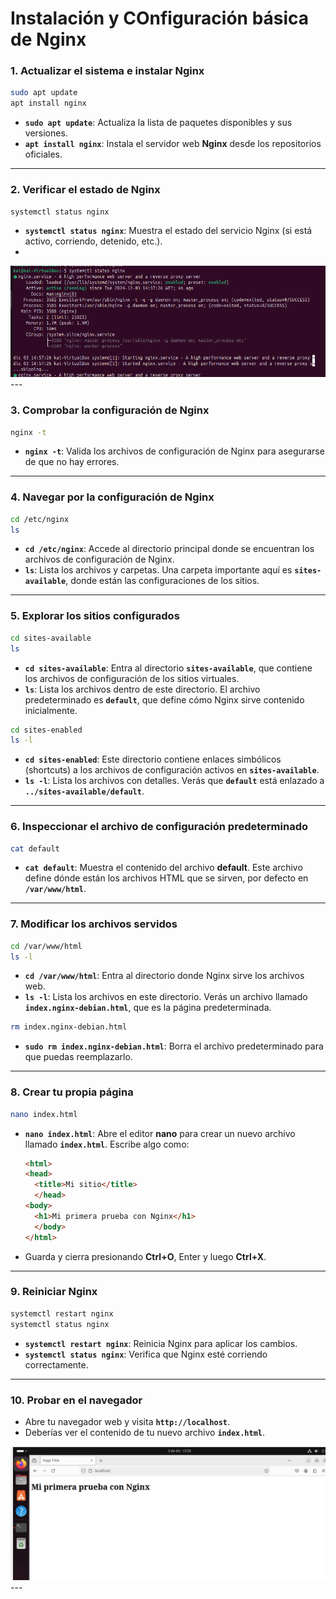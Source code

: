 # Instalación y COnfiguración básica de Nginx

### 1. **Actualizar el sistema e instalar Nginx**
```bash
sudo apt update
apt install nginx
```
- **`sudo apt update`**: Actualiza la lista de paquetes disponibles y sus versiones.
- **`apt install nginx`**: Instala el servidor web **Nginx** desde los repositorios oficiales.

---

### 2. **Verificar el estado de Nginx**
```bash
systemctl status nginx
```
- **`systemctl status nginx`**: Muestra el estado del servicio Nginx (si está activo, corriendo, detenido, etc.).
- 
<img src="img/1.png">
---

### 3. **Comprobar la configuración de Nginx**
```bash
nginx -t
```
- **`nginx -t`**: Valida los archivos de configuración de Nginx para asegurarse de que no hay errores.

---

### 4. **Navegar por la configuración de Nginx**
```bash
cd /etc/nginx
ls
```
- **`cd /etc/nginx`**: Accede al directorio principal donde se encuentran los archivos de configuración de Nginx.
- **`ls`**: Lista los archivos y carpetas. Una carpeta importante aquí es **`sites-available`**, donde están las configuraciones de los sitios.

---

### 5. **Explorar los sitios configurados**
```bash
cd sites-available
ls
```
- **`cd sites-available`**: Entra al directorio **`sites-available`**, que contiene los archivos de configuración de los sitios virtuales.
- **`ls`**: Lista los archivos dentro de este directorio. El archivo predeterminado es **`default`**, que define cómo Nginx sirve contenido inicialmente.

```bash
cd sites-enabled
ls -l
```
- **`cd sites-enabled`**: Este directorio contiene enlaces simbólicos (shortcuts) a los archivos de configuración activos en **`sites-available`**.
- **`ls -l`**: Lista los archivos con detalles. Verás que **`default`** está enlazado a **`../sites-available/default`**.

---

### 6. **Inspeccionar el archivo de configuración predeterminado**
```bash
cat default
```
- **`cat default`**: Muestra el contenido del archivo **default**. Este archivo define dónde están los archivos HTML que se sirven, por defecto en **`/var/www/html`**.

---

### 7. **Modificar los archivos servidos**
```bash
cd /var/www/html
ls -l
```
- **`cd /var/www/html`**: Entra al directorio donde Nginx sirve los archivos web.
- **`ls -l`**: Lista los archivos en este directorio. Verás un archivo llamado **`index.nginx-debian.html`**, que es la página predeterminada.

```bash
rm index.nginx-debian.html
```
- **`sudo rm index.nginx-debian.html`**: Borra el archivo predeterminado para que puedas reemplazarlo.

---

### 8. **Crear tu propia página**
```bash
nano index.html
```
- **`nano index.html`**: Abre el editor **nano** para crear un nuevo archivo llamado **`index.html`**. Escribe algo como:
  ```html
  <html>
  <head>
    <title>Mi sitio</title>
    </head>
  <body>
    <h1>Mi primera prueba con Nginx</h1>
    </body>
  </html>
  ```
- Guarda y cierra presionando **Ctrl+O**, Enter y luego **Ctrl+X**.

---

### 9. **Reiniciar Nginx**
```bash
systemctl restart nginx
systemctl status nginx
```
- **`systemctl restart nginx`**: Reinicia Nginx para aplicar los cambios.
- **`systemctl status nginx`**: Verifica que Nginx esté corriendo correctamente.

---

### 10. **Probar en el navegador**
- Abre tu navegador web y visita **`http://localhost`**.
- Deberías ver el contenido de tu nuevo archivo **`index.html`**.

<img src="img/2.png">
---
